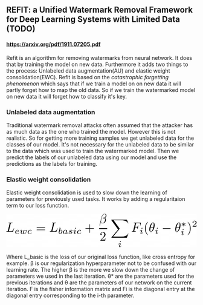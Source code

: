 ## REFIT: a Unified Watermark Removal Framework for Deep Learning Systems with Limited Data (TODO)
#### https://arxiv.org/pdf/1911.07205.pdf

Refit is an algorithm for removing watermarks from neural network. It does that by training the model on new data. Furthermore it
adds two things to the process: Unlabeled data augmentation(AU) and elastic weight consolidation(EWC). Refit is based on the *catastrophic forgetting phenomenon*
which says that if we train a model on on new data it will partly forget how to map the old data. So if we train the watermarked model on new data it will forget
how to classify it's key.

### Unlabeled data augmentation

Traditional watermark removal attacks often assumed that the attacker has as much data as the one who trained the model. 
However this is not realistic. So for getting more training samples we get unlabeled data for the classes of our model.
It's not necessary for the unlabeled data to be similar to the data which was used to train the watermarked model. Then we predict
the labels of our unlabeled data using our model and use the predictions as the labels for training.

### Elastic weight consolidation

Elastic weight consolidation is used to slow down the learning of parameters for previously used tasks. It works by adding a regularitaion
term to our loss function.

![EWC formula](https://github.com/dunky11/ml-papers-demystified/blob/master/REFIT:-a-Unified-Watermark-Removal-Framework-for-Deep-Learning-Systems-with-Limited-Data/media/ewc.png)

Where L_basic is the loss of our original loss function, like cross entropy for example. β is our regularization hyperparameter not to be confused with our learning
rate. The higher β is the more we slow down the change of parameters we used in the last iteration. θ* are the parameters used for the previous iterations and θ are the parameters of our network on the current iteration. F is the fisher information matrix and Fi is the diagonal entry at the diagonal entry corresponding to the i-th parameter.


